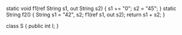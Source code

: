 static void f1(ref String s1, out String s2) {
    s1 += "0";
    s2 = "45";
}
static String f2() {
    String s1 = "42", s2;
    f1(ref s1, out s2);
    return s1 + s2;
}

class S {
    public int I;
}
